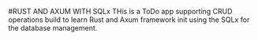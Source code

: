 #RUST AND AXUM WITH SQLx
 THis is a ToDo app supporting CRUD operations build to learn Rust and Axum framework init using the SQLx for the database management.